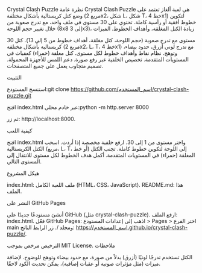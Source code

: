 Crystal Clash Puzzle
نظرة عامة
Crystal Clash Puzzle هي لعبة ألغاز تعتمد على وضع كتل كريستالية بأشكال مختلفة (مربع 2x2، شكل L، شكل T، خط 4x1) لتكوين خطوط أفقية أو رأسية كاملة. تحتوي على 30 مستوى في ملف واحد، مع تدرج صعوبة من خلال تغيير حجم اللوحة (8x8 إلى 3x3)، زيادة الكتل المغلقة، وأهداف الخطوط.
الميزات

30 مستوى مع تدرج صعوبة (حجم اللوحة، كتل مغلقة، أهداف خطوط من 5 إلى 13).
كتل كريستالية بأشكال مختلفة (مربع 2x2، L، T، خط 4x1) مع تدرج لوني أزرق، حدود بيضاء، وتوهج.
نظام نقاط وأهداف خطوط لكل مستوى.
كتل مغلقة (حمراء) كعقبات في المستويات المتقدمة.
تخصيص الخلفية عبر رفع صورة.
دعم اللمس للأجهزة المحمولة.
تصميم متجاوب يعمل على جميع المتصفحات.

التثبيت

استنسخ المستودع:git clone https://github.com/اسم_المستخدم/crystal-clash-puzzle.git


افتح index.html عبر خادم محلي:python -m http.server 8000

ثم زر: http://localhost:8000.

كيفية اللعب

افتح index.html واختر مستوى من 1 إلى 30.
ارفع خلفية مخصصة إذا أردت.
اسحب الكتل الكريستالية (مربع، L، T، أو خط) إلى اللوحة لتكوين خطوط كاملة.
تجنب الكتل المغلقة (حمراء) في المستويات المتقدمة.
أكمل هدف الخطوط لكل مستوى للانتقال إلى المستوى التالي.

هيكل المشروع

index.html: ملف اللعبة الكامل (HTML، CSS، JavaScript).
README.md: هذا الملف.

النشر على GitHub Pages

أنشئ مستودعًا جديدًا على GitHub (مثل crystal-clash-puzzle).
ارفع الملف: index.html.
فعّل GitHub Pages:
اذهب إلى إعدادات المستودع > Pages > اختر الفرع main ومجلد /.
زر الرابط الناتج: https://اسم_المستخدم.github.io/crystal-clash-puzzle/.



الترخيص
مرخص بموجب MIT License.
ملاحظات

الكتل تستخدم تدرجًا لونيًا (أزرق) بدلاً من صورة، مع حدود بيضاء وتوهج للوضوح.
لإضافة ميزات (مثل مؤثرات صوتية أو عقبات إضافية)، يمكن تحديث الكود لاحقًا.

